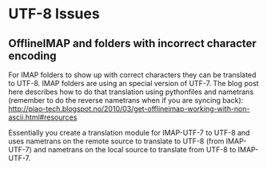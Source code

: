 # UTF-8 Issues

## OfflineIMAP and folders with incorrect character encoding

For IMAP folders to show up with correct characters they can be translated to UTF-8. IMAP folders are using an special version of UTF-7. The blog post here describes how to do that translation using pythonfiles and nametrans (remember to do the reverse nametrans when if you are syncing back): http://piao-tech.blogspot.no/2010/03/get-offlineimap-working-with-non-ascii.html#resources

Essentially you create a translation module for IMAP-UTF-7 to UTF-8 and uses nametrans on the remote source to translate to UTF-8 (from IMAP-UTF-7) and nametrans on the local source to translate from UTF-8 to IMAP-UTF-7.